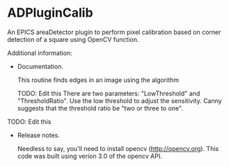 ADPluginCalib
=============

An EPICS areaDetector plugin to perform pixel calibration based on corner
detection of a square using OpenCV <placeholder> function.

Additional information:

- Documentation.

  This routine finds edges in an image using the <placeholder> algorithm 

  TODO: Edit this
  There are two parameters: "LowThreshold" and "ThresholdRatio".  Use
  the low threshold to adjust the sensitivity.  Canny suggests that
  the threshold ratio be "two or three to one".

TODO: Edit this
- Release notes.
  
  Needless to say, you'll need to install opencv (http://opencv.org).
  This code was built using verion 3.0 of the opencv API.
